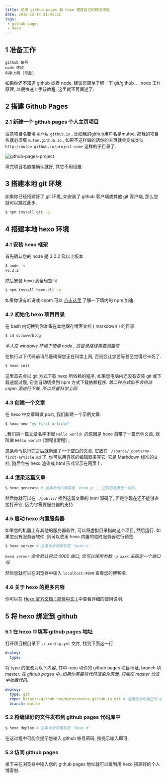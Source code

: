 ```yaml
---
title: 使用 github pages 和 hexo 搭建自己的静态博客
date: 2016-12-14 21:41:22
tags:
 - github pages
 - hexo
---
```


## 1 准备工作

	github 帐号
	node 环境
	科学上网 (尽量)

如果你还不知道 github 或者 node, 建议您简单了解一下 git/github 、 node 工作原理, 以便快速上手该教程, 这里就不再阐述了.

## 2 搭建 Github Pages

### 2.1 新建一个 github pages 个人主页项目

注意项目名要填 `用户名.github.io` , 比如我的github用户名是mutoe, 那我的项目名就必须填 `mutoe.github.io` , 如果不这样做的话你的主页就会变成类似 `http://mutoe.github.io/project-name` 这样的子目录了.

![github-pages-project](github-pages-project.jpg)

填完项目名直接确认就好, 其它不用设置.

## 3 搭建本地 git 环境

如果你已经搭建好了 git 环境, 如安装了 github 客户端或其他 git 客户端, 那么您就可以跳过此步.

``` bash
$ npm install git -g
```

## 4 搭建本地 hexo 环境

### 4.1 安装 hexo 框架

首先确认您的 node 是 3.2.2 及以上版本

``` bash
$ node -v
v6.2.2
```

然后安装 hexo 到全局空间

``` bash
$ npm install hexo-cli -g
```
如果你没有听说或 cnpm 可以 [点击这里](http://npm.taobao.org/) 了解一下墙内的 npm 加速.

### 4.2 初始化 hexo 项目目录

在 bash 内切换到你准备在本地保存博客文档 ( markdown ) 的目录.

``` bash
$ cd d:/www/blog
```
_本人在 windows 环境下使用 node , 故目录路径需要加盘符_

在执行以下代码前请尽量确保您正在科学上网, 否则会让您苦等甚至觉得它卡死了.

``` bash
$ hexo init
```
这里首先会以 git 方式下载 hexo 所依赖的程序, 如果您电脑内还没有安装 git 或下载速度过慢, 它会自动切换到 npm 方式下载依赖程序.
_第二种方式似乎会绕过 cnpm 源进行下载, 所以尽量科学上网._

### 4.3 创建一个文章

在 hexo 中文章叫做 post, 我们新建一个示例文章.

``` bash
$ hexo new "my first article"
```
_我们第一篇文章名字不起 `Hello world!` 的原因是 hexo 自带了一篇示例文章, 就叫做 `Hello world!` [滑稽][滑稽] _

这条命令执行完之后就新建了一个空白的文章, 它放在 `./source/_posts/my-first-article.md` 了, 你可以用喜欢的编辑器来写它, 它是 Markdown 标准的文档, 随后会被 hexo 渲染成 html 形式显示在网页上.

### 4.4 渲染这篇文章

``` bash
$ hexo generate # 这条命令的缩写是 'hexo g' , 它们的效果是一样的.
```

然后你就可以在 `./public/` 找到这篇文章的 html 源码了, 但是你现在还不能够直接打开它, 因为它需要服务器的支持.

### 4.5 启动 hexo 内置服务器

如果您的机器上有其他的服务器软件, 可以将虚拟目录指向这个项目, 然后运行. 如果您没有服务器软件, 则可以使用 hexo 内置的临时服务器进行预览.

``` bash
$ hexo server # 这条命令的缩写是 'hexo s'
```
_`hexo server` 命令默认启动 4000 端口, 您可以使用参数 `-p xxxx` 来指定一个端口号._

然后您就可以在浏览器中输入 `localhost:4000` 查看您的博客啦.

### 4.6 关于 hexo 的更多内容

你可以在 [Hexo 官方文档 ( 简体中文 ) ](https://hexo.io/zh-cn/docs/index.html) 中查看详细的使用说明.

## 5 将 hexo 绑定到 github

### 5.1 在 hexo 中填写 github pages 地址

打开项目根目录下 `./_config.yml` 文件, 找到下面这一行

``` yaml
deploy:
  type:
```

将 type 的值改为以下内容, 其中 repo 填你的 github pages 项目地址, branch 填 master.
_在 github pages 中, 如果你需要将代码渲染为页面, 只能在 master 分支中放置代码._

``` yaml
deploy:
  type: git
  repo: https://github.com/mutoe/mutoe.github.io.git # 这里改为你自己的 github pages 地址
  branch: master
```

### 5.2 将编译好的文件发布到 github pages 代码库中

``` bash
$ hexo deploy # 这条命令的缩写是 'hexo d'
```
在这过程中可能会提示您输入 github 帐号密码, 按提示输入即可.

### 5.3 访问 github pages

接下来在浏览器中输入您的 github pages 地址就可以看到用 hexo 搭建好的个人博客啦.
